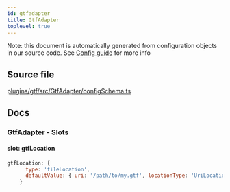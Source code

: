 ```yaml
---
id: gtfadapter
title: GtfAdapter
toplevel: true
---
```


Note: this document is automatically generated from configuration objects in our
source code. See [Config guide](/docs/config_guide) for more info

## Source file

[plugins/gtf/src/GtfAdapter/configSchema.ts](https://github.com/GMOD/jbrowse-components/blob/main/plugins/gtf/src/GtfAdapter/configSchema.ts)

## Docs

### GtfAdapter - Slots

#### slot: gtfLocation

```js
gtfLocation: {
      type: 'fileLocation',
      defaultValue: { uri: '/path/to/my.gtf', locationType: 'UriLocation' },
    }
```
